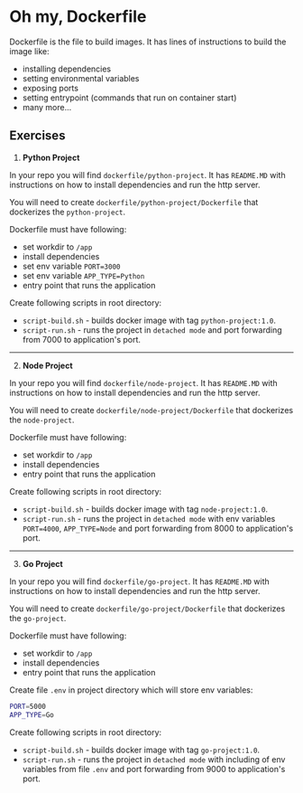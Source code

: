 # Oh my, Dockerfile

Dockerfile is the file to build images. It has lines of instructions to build the image like: 
- installing dependencies
- setting environmental variables
- exposing ports
- setting entrypoint (commands that run on container start)
- many more...

## Exercises

1. **Python Project**

In your repo you will find `dockerfile/python-project`. It has `README.MD` with instructions on 
how to install dependencies and run the http server.

You will need to create `dockerfile/python-project/Dockerfile` that dockerizes the `python-project`.

Dockerfile must have following:
- set workdir to `/app`
- install dependencies
- set env variable `PORT=3000`
- set env variable `APP_TYPE=Python`
- entry point that runs the application

Create following scripts in root directory:
- `script-build.sh` - builds docker image with tag `python-project:1.0`.
- `script-run.sh` - runs the project in `detached mode` and port forwarding from 7000 to application's port.
___

2. **Node Project**

In your repo you will find `dockerfile/node-project`. It has `README.MD` with instructions on 
how to install dependencies and run the http server.

You will need to create `dockerfile/node-project/Dockerfile` that dockerizes the `node-project`.

Dockerfile must have following:
- set workdir to `/app`
- install dependencies
- entry point that runs the application

Create following scripts in root directory:
- `script-build.sh` - builds docker image with tag `node-project:1.0`.
- `script-run.sh` - runs the project in `detached mode` with env variables `PORT=4000`, `APP_TYPE=Node` and port forwarding from 8000 to application's port.
___

3. **Go Project**

In your repo you will find `dockerfile/go-project`. It has `README.MD` with instructions on 
how to install dependencies and run the http server.

You will need to create `dockerfile/go-project/Dockerfile` that dockerizes the `go-project`.

Dockerfile must have following:
- set workdir to `/app`
- install dependencies
- entry point that runs the application

Create file `.env` in project directory which will store env variables:
```bash
PORT=5000
APP_TYPE=Go
```

Create following scripts in root directory:
- `script-build.sh` - builds docker image with tag `go-project:1.0`.
- `script-run.sh` - runs the project in `detached mode` with including of env variables from file `.env` and port forwarding from 9000 to application's port.
